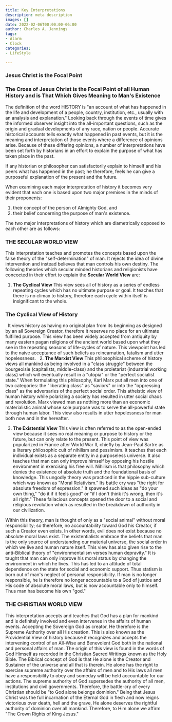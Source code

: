 ```yaml
---
title: Key Interpretations
description: meta description
images: []
date: 2022-02-06T00:00:00-06:00
author: Charles A. Jennings
tags:
- Alarm
- Clock
categories:
- LifeStyle

---
```

### Jesus Christ is the Focal Point

### The Cross of Jesus Christ is the Focal Point of all Human History and is That Which Gives Meaning to Man's Existence

The definition of the word HISTORY is "an account of what has happened in the life and development of a people, country, institution, etc., usually with an analysis and explanation." Looking back through the events of time gives the informed observer insight into the all-important questions, such as the origin and gradual developments of any race, nation or people. Accurate historical accounts tells exactly what happened in past events, but it is the meaning and interpretation of those events where a difference of opinions arise. Because of these differing opinions, a number of interpretations have been set forth by historians in an effort to explain the purpose of what has taken place in the past.

If any historian or philosopher can satisfactorily explain to himself and his peers what has happened in the past; he therefore, feels he can give a purposeful explanation of the present and the future.

When examining each major interpretation of history it becomes very evident that each one is based upon two major premises in the minds of their proponents:

1. their concept of the person of Almighty God, and
2. their belief concerning the purpose of man's existence.
    
The two major interpretations of history which are diametrically opposed to each other are as follows:

### THE SECULAR WORLD VIEW

This interpretation teaches and promotes the concepts based upon the false theory of the "self-determination" of man. It rejects the idea of divine intervention and instead believes that man controls his own destiny. The following theories which secular minded historians and religionists have concocted in their effort to explain the **Secular World View** are:

1. **The Cyclical View** This view sees all of history as a series of endless repeating cycles which has no ultimate purpose or goal. It teaches that there is no climax to history, therefore each cycle within itself is insignificant to the whole.

### The Cyclical View of History
 
It views history as having no original plan from its beginning as designed by an all Sovereign Creator, therefore it reserves no place for an ultimate fulfilled purpose. This view has been widely accepted from antiquity by many eastern pagan religions of the ancient world based upon what they see in the repeating seasons of life-cycles of nature. This viewpoint has led to the naive acceptance of such beliefs as reincarnation, fatalism and utter hopelessness.
 
2. **The Marxist View** This philosophical scheme of history views all mankind as being involved in a "class struggle" between the bourgeoisie (capitalists, middle-class) and the proletariat (industrial working class) which will eventually result in a "utopia" or the "perfect socialist state." When formulating this philosophy, Karl Marx put all men into one of two categories: the "liberating class" as "saviors" or into the "oppressing class" as the adversaries of the perfect social order. This atheistic view of human history while polarizing a society has resulted in utter social chaos and revolution. Marx viewed man as nothing more than an economic materialistic animal whose sole purpose was to serve the all-powerful state through human labor. This view also results in utter hopelessness for man both now and in the hereafter.

3. **The Existential View** This view is often referred to as the open-ended view because it sees no real meaning or purpose to history or the future, but can only relate to the present. This point of view was popularized in France after World War II, chiefly by Jean-Paul Sartre as a literary philosophic cult of nihilism and pessimism. It teaches that each individual exists as a separate entity in a purposeless universe. It also teaches that man can only improve himself by opposing his hostile environment in exercising his free will. Nihilism is that philosophy which denies the existence of absolute truth and the foundational basis of knowledge. This ungodly theory was practiced in the hippie sub-culture which was known as "Moral Relativism." Its battle cry was "the right for absolute freedom of expression." It spawned such ideas as "do your own thing," "do it if it feels good" or "if I don't think it's wrong, then it's all right." These fallacious concepts opened the door to a social and religious revolution which as resulted in the breakdown of authority in our civilization.

Within this theory, man is thought of only as a "social animal" without moral responsibility; so therefore, no accountability toward God his Creator, if such a Creator even exists. In other words, evil does not exist because no absolute moral laws exist. The existentialists embrace the beliefs that man is the only source of understanding our material universe, the social order in which we live and human nature itself. This view has also given rise to the anti-Biblical theory of "environmentalism verses human depravity." It is taught that man can only improve his moral status by changing the environment in which he lives. This has led to an attitude of total dependence on the state for social and economic support. Thus statism is born out of man's neglect of personal responsibility. If man is no longer responsible, he is therefore no longer accountable to a God of justice and His code of absolute moral laws, but is now accountable only to himself. Thus man has become his own "god."

### THE CHRISTIAN WORLD VIEW

This interpretation accepts and teaches that God has a plan for mankind and is definitely involved and even intervenes in the affairs of human events. Accepting the Sovereign God as creator, He therefore is the Supreme Authority over all His creation. This is also known as the Providential View of history because it recognizes and accepts the intervening control of an All-Wise and Benevolent God both in the national and personal affairs of man. The origin of this view is found in the words of God Himself as recorded in the Christian Sacred Writings known as the Holy Bible. The Biblical concept of God is that He alone is the Creator and Sustainer of the universe and all that is therein. He alone has the right to exercise supreme authority over the affairs of men and to His laws all men have a responsibility to obey and someday will be held accountable for our actions. The supreme authority of God supersedes the authority of all men, institutions and civil governments. Therefore, the battle-cry of every Christian should be "to God alone belongs dominion." Being that Jesus Christ was the full incarnation of the Eternal God in flesh and now reigns victorious over death, hell and the grave, He alone deserves the rightful authority of dominion over all mankind. Therefore, to Him alone we affirm "The Crown Rights of King Jesus."